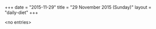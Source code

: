 +++
date = "2015-11-29"
title = "29 November 2015 (Sunday)"
layout = "daily-diet"
+++

<p>&lt;no entries&gt;</p>